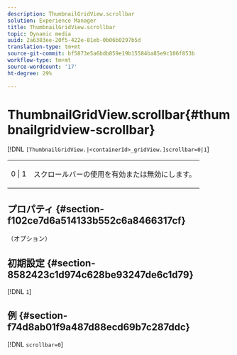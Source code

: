 ```yaml
---
description: ThumbnailGridView.scrollbar
solution: Experience Manager
title: ThumbnailGridView.scrollbar
topic: Dynamic media
uuid: 2a6383ee-20f5-422e-81eb-0b06b0297b5d
translation-type: tm+mt
source-git-commit: bf5873e5a6bdb859e19b15584ba85e9c106f853b
workflow-type: tm+mt
source-wordcount: '17'
ht-degree: 29%

---
```



# ThumbnailGridView.scrollbar{#thumbnailgridview-scrollbar}

[!DNL `[ThumbnailGridView.|<containerId>_gridView.]scrollbar=0|1`]

<table id="table_70E6FDB62C2C4DBBB26BEBAD37A181AD"> 
 <tbody> 
  <tr> 
   <td> <p> <span class="codeph"> 0 | 1</span> </p> </td> 
   <td> <p> スクロールバーの使用を有効または無効にします。 </p> </td> 
  </tr> 
 </tbody> 
</table>

## プロパティ {#section-f102ce7d6a514133b552c6a8466317cf}

（オプション）

## 初期設定 {#section-8582423c1d974c628be93247de6c1d79}

[!DNL `1`]

## 例 {#section-f74d8ab01f9a487d88ecd69b7c287ddc}

[!DNL `scrollbar=0`]
